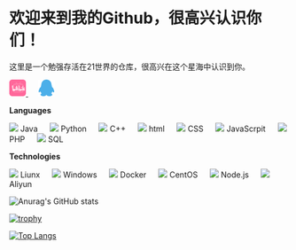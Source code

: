 # 欢迎来到我的Github，很高兴认识你们！
这里是一个勉强存活在21世界的仓库，很高兴在这个星海中认识到你。

<p>
<a href="https://space.bilibili.com/396557587">
<img src="image/bilibili.png" width="30" height="30" >
</a>&emsp;
<a href="tencent://Message/?Uin=3235844201&websiteName=q-zone.qq.com&Menu=yes3235844201">
<img src="image/qq.png" width="30" height="30" >
</a>
</p>

**Languages**

<p>
  <image src="image/java.png" width=”15“ height="15"> Java &emsp;
  <image src="image/Python.png" width=”15“ height="15"> Python &emsp;
  <image src="image/C.png" width=”15“ height="15"> C++ &emsp;
  <image src="image/html.png" width=”15“ height="15"> html &emsp;
  <image src="image/css.png" width=”15“ height="15"> CSS &emsp;
  <image src="image/js.png" width=”15“ height="15"> JavaScrpit &emsp;
  <image src="image/php.png" width=”15“ height="15"> PHP &emsp;
  <image src="image/sql.png" width=”15“ height="15"> SQL &emsp;
</p>

**Technologies**

<p>
  <image src="image/liunx.png" width=”15“ height="15"> Liunx &emsp;
  <image src="image/windows.png" width=”15“ height="15"> Windows &emsp;
  <image src="image/docker.png" width=”15“ height="15"> Docker &emsp;
  <image src="image/centos.png" width=”15“ height="15"> CentOS &emsp;
  <image src="image/Nodejs.png" width=”15“ height="15"> Node.js &emsp;
  <image src="image/ali.png" width=”15“ height="15"> Aliyun &emsp;
</p>


![Anurag's GitHub stats](https://github-readme-stats.vercel.app/api?username=SunCosmos&theme=rose&show_icons=true)

[![trophy](https://github-profile-trophy.vercel.app/?username=SunCosmos&row=2&column=4&theme=onedark)](https://github.com/SunCosmos)

[![Top Langs](https://github-readme-stats.vercel.app/api/top-langs/?username=SunCosmos)](https://github.com/SunCosmos)
